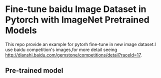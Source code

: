# Fine-tune baidu Image Dataset in Pytorch with ImageNet Pretrained Models

This repo provide an example for pytorh fine-tune in new image dataset.I use baidu competition's images,for more detail seeing http://dianshi.baidu.com/gemstone/competitions/detail?raceId=17.

## Pre-trained model


